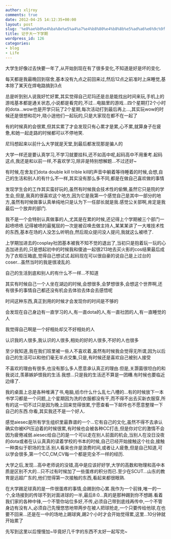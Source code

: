 ```yaml
---
author: xljroy
comments: true
date: 2012-04-25 14:12:35+00:00
layout: post
slug: '%e8%ae%b0%e4%ba%8e%e5%a4%a7%e4%b8%80%e4%b8%8b%e5%ad%a6%e6%9c%9f'
title: 记于大一下学期
wordpress_id: 126
categories:
- blog
- Life
---
```


大学生好像过去快要一年了,从开始到现在有了很多变化,不知道是好是坏的变化.

每天都是我最晚回到宿舍,基本没有九点之前回来过,然后12点之前准时上床睡觉,基本除了某天在焊电路搞到3点

总是听到别人说我好忙好累,其实觉得自己尼玛还是总是能找出时间来玩,手机上的游戏基本都是通关状态,小说都是看完的,不过...电脑里的游戏...四个星期打2个小时的dota...wow也是开学只玩了2个星期,每次活动打到最后再上...,其实玩wow的时候还是很想和花叶,晓小逍他们一起玩的,只是大家现在都不在一起了

有的时候真的会很累,但其实累了才会发现只有心累才是累,心不累,就算身子在疲惫,和她一起走路的时候都可以不停地笑.

尼玛想起来以前什么大学就是天堂,到最后都发现那是骗人的

大学一样还是要认真学习,不学习就要挂科,还不如高中呢,起码高中不用重考.起码这点,我还是和以前一样,不喜欢学习,除非是特别想解题...不过还好~

有时候,在舍友们dota double kill trible kill的声音中躺着等待睡着的时候,会想,自己的生活和别人的有什么不一样,其实没有那么多不同,都是在做自己喜欢做的事情

发现学生会的工作其实蛮好玩的,虽然有时候我会技术性的偷懒,虽然它只是院的学生会,但是,我真的很喜欢这个地方,因为它是我第一个感觉自己是其中一部分的地方,虽然有时候做事认真单纯地只是认为下一任部长就是我.感觉公关部啊,肯定是我最后一个放弃的部门.

我不是一个会特别认真做事的人,尤其是在累的时候,还记得上个学期被三个部门一起喷喷喷.记得被喷的最冤屈的一次是被召唤去做主持人,某某某讲了一大堆技术性的东西,基本在场的人没怎么听明白,然后观众提问没人提问,我就这么被喷了.

上学期加进去的cosplay社团基本被我不知不觉的退出了,当初只是抱着玩一玩的心态加进去的,只是想起初中的时候我和傻迪一起很213地去买火影的cos结果最后成为了衣柜压箱底,觉得自己想试试.起码现在可以很自豪的说自己是上过台的coser...虽然当时的我是很凌乱的.

自己的生活到底和别人的有什么不一样...不知道

其实有时候自己一个人坐在湖边的时候,会想很多,会梦想很多,会想这个世界啊,还有很多的事情自己都还没有机会去体验去体会去感悟呢

时间这种东西,真正到用的时候才会发现你的时间是不够的

会发现在自己身边有一直学习的人,有一直dota的人,有一直社团的人,有一直睡觉的人

我觉得自己啊是一个好相处却又不好相处的人

认识我的人很多,我认识的人很多,相处的好的人很多,不好的人也很多

至少我知道,我在我们班里被一些人不喜欢着,虽然有时候我会觉得无所谓,因为以后自己的生活可以和他们毫无半点交集,只是,有时候还是喜欢自己被别人接受

不喜欢的理由有很多,也没有那么多人愿意承认真正的理由.但是,关灏菌很坦白的和我说过,羡慕嫉妒恨我的生活.我想...只是我的生活还不算是一团糟.有时候也要临近边缘了.

我的桌面上总是各种堆满了书,电脑,纸巾什么什么乱七八槽的...有的时候放下一本书学习都是一个问题,上个星期因为洗的衣服都没有干,而不得不出去买新衣服穿,所有的这一切不过只是因为晚上回来觉得很累,宁愿查看一下邮件也不愿意整理一下自己的东西.你看,其实我还不是一个好人.

感觉aiesec是所有学生组织里最靠谱的一个...它有自己的文化,虽然不得不去承认确实你被KPI压迫着的时候很累,有时候也会被各种CC打击,但是你对它的激情不会因为疲倦减弱.aiesec给自己的是一个可以走在别人前面的机会,当别人在没日没夜的dota或者在认认真真的读着学校的书本的时候,自己已经开始接触这个社会,接触一种类似于职场的生活.别人看来也许是浪费时间,或者让人疲惫,但是自己知道,可以学会很多,第一个CC,CM,CV每一个都是完全不一样的经历.

大学之后,发现...高中老师说的没错,高中是应该好好学,大学的高数和物理和高中本质是区别不大的...只不过有时候加了一些蛋疼的积分而已.至少在SCUT...山东的教育是远超广东的,他们觉得第一次接触的东西,看起来都很眼熟.

在大学踢足球真的是一件很蛋疼的事情,会踢到你心累.我作为一个前锋,唯一的一个,全场接到的传球不到对面进球的一半,最后8:0...真的是那种踢到你不想踢.看着我们家的各种中锋,一个不管你站位多好,不传,必须自己带到底线再传中,一个不管身边有没有人,必须自己先慢悠悠地带两步在被人把球抢走,一个只要传给他球,在也要不回来...还是在一中的场地上踢球爽,踢2个小时才会开始觉得累,这里...10分钟就开始累了





先写到这里以后慢慢加~毕竟好几千字的东西不太好一起写完~
